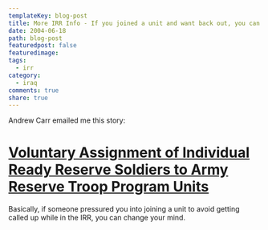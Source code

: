 ```yaml
---
templateKey: blog-post
title: More IRR Info - If you joined a unit and want back out, you can
date: 2004-06-18
path: blog-post
featuredpost: false
featuredimage:
tags:
  - irr
category:
  - iraq
comments: true
share: true
---
```


Andrew Carr emailed me this story:

# [Voluntary Assignment of Individual Ready Reserve Soldiers to Army Reserve Troop Program Units](https://www.2xcitizen.usar.army.mil/news/IRRtoTPU.asp)

Basically, if someone pressured you into joining a unit to avoid getting called up while in the IRR, you can change your mind.
